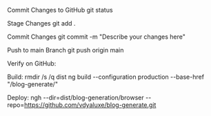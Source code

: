 Commit Changes to GitHub
git status

Stage Changes
git add .

Commit Changes
git commit -m "Describe your changes here"

Push to main Branch
git push origin main

Verify on GitHub:

Build:
rmdir /s /q dist
ng build --configuration production --base-href "/blog-generate/"

Deploy:
ngh --dir=dist/blog-generation/browser --repo=https://github.com/vdyaluxe/blog-generate.git

